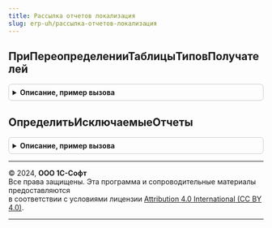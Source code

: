 ```yaml
---
title: Рассылка отчетов локализация
slug: erp-uh/рассылка-отчетов-локализация
---
```



## ПриПереопределенииТаблицыТиповПолучателей
<details style="margin: 1em 0; padding: 0.5em; border: 1px solid #ccc; border-radius: 6px;">

<summary style="font-weight: bold; cursor: pointer;">Описание, пример вызова</summary>

```bsl

// Позволяет добавить описание кросс объектной связи типов для получателей рассылки.

// см. РассылкаОтчетовПереопределяемый.ПереопределитьТаблицуТиповПолучателей
//
Процедура ПриПереопределенииТаблицыТиповПолучателей(ТаблицаТипов, ДоступныеТипы) Экспорт
```

Пример вызова
```bsl
РассылкаОтчетовЛокализация.ПриПереопределенииТаблицыТиповПолучателей(ТаблицаТипов, ДоступныеТипы) 
```
</details>

## ОпределитьИсключаемыеОтчеты
<details style="margin: 1em 0; padding: 0.5em; border: 1px solid #ccc; border-radius: 6px;">

<summary style="font-weight: bold; cursor: pointer;">Описание, пример вызова</summary>

```bsl

// Позволяет исключить отчеты, которые не готовы к интеграции с рассылкой.
//
// см. РассылкаОтчетовПереопределяемый.ОпределитьИсключаемыеОтчеты
//
Процедура ОпределитьИсключаемыеОтчеты(ИсключаемыеОтчеты) Экспорт
```

Пример вызова
```bsl
РассылкаОтчетовЛокализация.ОпределитьИсключаемыеОтчеты(ИсключаемыеОтчеты) 
```
</details>

---

© 2024, **ООО 1С-Софт**  
Все права защищены. Эта программа и сопроводительные материалы предоставляются  
в соответствии с условиями лицензии [Attribution 4.0 International (CC BY 4.0)](https://creativecommons.org/licenses/by/4.0/legalcode).

---
